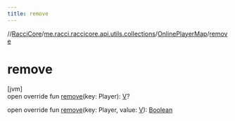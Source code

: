 ```yaml
---
title: remove
---
```

//[RacciCore](../../../index.html)/[me.racci.raccicore.api.utils.collections](../index.html)/[OnlinePlayerMap](index.html)/[remove](remove.html)



# remove



[jvm]\
open override fun [remove](remove.html)(key: Player): [V](index.html)?

open override fun [remove](remove.html)(key: Player, value: [V](index.html)): [Boolean](https://kotlinlang.org/api/latest/jvm/stdlib/kotlin/-boolean/index.html)




